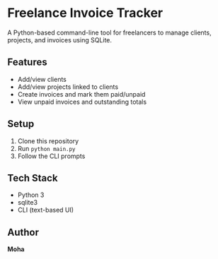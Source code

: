 # Freelance Invoice Tracker

A Python-based command-line tool for freelancers to manage clients, projects, and invoices using SQLite.

## Features
- Add/view clients
- Add/view projects linked to clients
- Create invoices and mark them paid/unpaid
- View unpaid invoices and outstanding totals

## Setup
1. Clone this repository
2. Run `python main.py`
3. Follow the CLI prompts

## Tech Stack
- Python 3
- sqlite3
- CLI (text-based UI)

## Author
**Moha**
